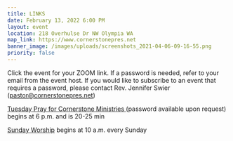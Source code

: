 ```yaml
---
title: LINKS
date: February 13, 2022 6:00 PM
layout: event
location: 218 Overhulse Dr NW Olympia WA
map_link: https://www.cornerstonepres.net
banner_image: /images/uploads/screenshots_2021-04-06-09-16-55.png
priority: false
---
```

Click the event for your ZOOM link. If a password is needed, refer to your email from the event host. If you would like to subscribe to an event that requires a password, please contact Rev. Jennifer Swier (pastor@cornerstonepres.net)

[Tuesday Pray for Cornerstone Ministries ](https://us02web.zoom.us/j/85210398913?pwd=UG0ra0hZQnZQakRDNndqV1UwdUN2dz09)(password available upon request) begins at 6 p.m. and is 20-25 min

[Sunday Worship](https://us02web.zoom.us/j/89012302302?pwd=dXVWVGU2Sm9VcHJYN2loNzlBM01kQT09) begins at 10 a.m. every Sunday